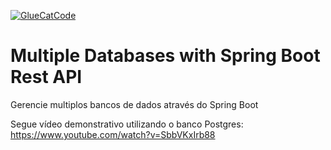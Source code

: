 [![GlueCatCode](https://circleci.com/gh/GlueCatCode/multiple-databases-spring-boot-rest-api.svg?style=shield)](https://github.com/GlueCatCode/multiple-databases-spring-boot-rest-api)

# Multiple Databases with Spring Boot Rest API
Gerencie multiplos bancos de dados através do Spring Boot

Segue vídeo demonstrativo utilizando o banco Postgres:<br>
https://www.youtube.com/watch?v=SbbVKxIrb88
